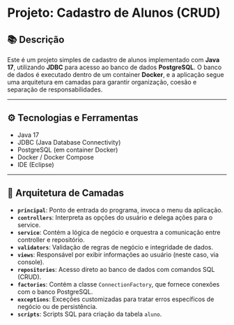 # Projeto: Cadastro de Alunos (CRUD)

## 📚 Descrição

Este é um projeto simples de cadastro de alunos implementado com **Java 17**, utilizando **JDBC** para acesso ao banco de dados **PostgreSQL**. O banco de dados é executado dentro de um container **Docker**, e a aplicação segue uma arquitetura em camadas para garantir organização, coesão e separação de responsabilidades.

---

## ⚙️ Tecnologias e Ferramentas

- Java 17
- JDBC (Java Database Connectivity)
- PostgreSQL (em container Docker)
- Docker / Docker Compose
- IDE (Eclipse)

---
## 🧱 Arquitetura de Camadas

- **`principal`**: Ponto de entrada do programa, invoca o menu da aplicação.
- **`controllers`**: Interpreta as opções do usuário e delega ações para o service.
- **`service`**: Contém a lógica de negócio e orquestra a comunicação entre controller e repositório.
- **`validators`**: Validação de regras de negócio e integridade de dados.
- **`views`**: Responsável por exibir informações ao usuário (neste caso, via console).
- **`repositories`**: Acesso direto ao banco de dados com comandos SQL (CRUD).
- **`factories`**: Contém a classe `ConnectionFactory`, que fornece conexões com o banco PostgreSQL.
- **`exceptions`**: Exceções customizadas para tratar erros específicos de negócio ou de persistência.
- **`scripts`**: Scripts SQL para criação da tabela `aluno`.
